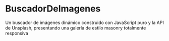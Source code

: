 # BuscadorDeImagenes
Un buscador de imágenes dinámico construido con JavaScript puro y la API de Unsplash, presentando una galería de estilo masonry totalmente responsiva
